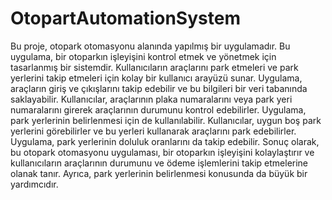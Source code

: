# OtopartAutomationSystem

Bu proje, otopark otomasyonu alanında yapılmış bir uygulamadır. Bu uygulama, bir otoparkın işleyişini kontrol etmek ve yönetmek için tasarlanmış bir sistemdir. Kullanıcıların araçlarını park etmeleri ve park yerlerini takip etmeleri için kolay bir kullanıcı arayüzü sunar.
Uygulama, araçların giriş ve çıkışlarını takip edebilir ve bu bilgileri bir veri tabanında saklayabilir. Kullanıcılar, araçlarının plaka numaralarını veya park yeri numaralarını girerek araçlarının durumunu kontrol edebilirler.
Uygulama, park yerlerinin belirlenmesi için de kullanılabilir. Kullanıcılar, uygun boş park yerlerini görebilirler ve bu yerleri kullanarak araçlarını park edebilirler. Uygulama, park yerlerinin doluluk oranlarını da takip edebilir.
Sonuç olarak, bu otopark otomasyonu uygulaması, bir otoparkın işleyişini kolaylaştırır ve kullanıcıların araçlarının durumunu ve ödeme işlemlerini takip etmelerine olanak tanır. Ayrıca, park yerlerinin belirlenmesi konusunda da büyük bir yardımcıdır.
